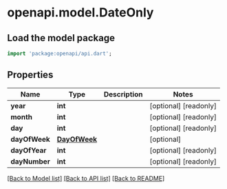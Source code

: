 # openapi.model.DateOnly

## Load the model package
```dart
import 'package:openapi/api.dart';
```

## Properties
Name | Type | Description | Notes
------------ | ------------- | ------------- | -------------
**year** | **int** |  | [optional] [readonly] 
**month** | **int** |  | [optional] [readonly] 
**day** | **int** |  | [optional] [readonly] 
**dayOfWeek** | [**DayOfWeek**](DayOfWeek.md) |  | [optional] 
**dayOfYear** | **int** |  | [optional] [readonly] 
**dayNumber** | **int** |  | [optional] [readonly] 

[[Back to Model list]](../README.md#documentation-for-models) [[Back to API list]](../README.md#documentation-for-api-endpoints) [[Back to README]](../README.md)


